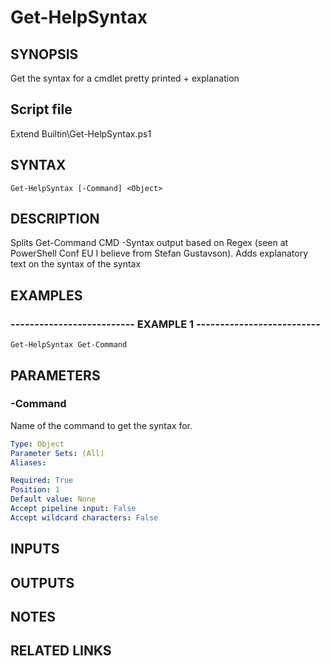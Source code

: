 # Get-HelpSyntax

## SYNOPSIS
Get the syntax for a cmdlet pretty printed + explanation

## Script file
Extend Builtin\Get-HelpSyntax.ps1

## SYNTAX

```
Get-HelpSyntax [-Command] <Object>
```

## DESCRIPTION
Splits Get-Command CMD -Syntax output based on Regex (seen at PowerShell Conf EU I believe from Stefan Gustavson).
Adds explanatory text on the syntax of the syntax

## EXAMPLES

### -------------------------- EXAMPLE 1 --------------------------
```
Get-HelpSyntax Get-Command
```
## PARAMETERS

### -Command
Name of the command to get the syntax for.

```yaml
Type: Object
Parameter Sets: (All)
Aliases: 

Required: True
Position: 1
Default value: None
Accept pipeline input: False
Accept wildcard characters: False
```

## INPUTS

## OUTPUTS

## NOTES

## RELATED LINKS




